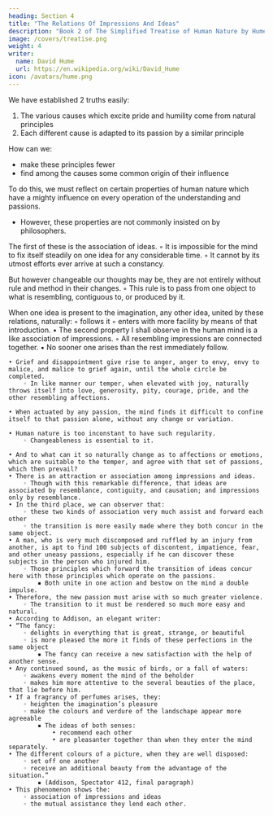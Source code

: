 ```yaml
---
heading: Section 4
title: "The Relations Of Impressions And Ideas"
description: "Book 2 of The Simplified Treatise of Human Nature by Hume"
image: /covers/treatise.png
weight: 4
writer:
  name: David Hume
  url: https://en.wikipedia.org/wiki/David_Hume
icon: /avatars/hume.png
---
```



We have established 2 truths easily:

1. The various causes which excite pride and humility come from natural principles
2. Each different cause is adapted to its passion by a similar principle

How can we:
- make these principles fewer
- find among the causes some common origin of their influence

 <!-- depends. -->

To do this, we must reflect on certain properties of human nature which have a mighty influence on every operation of the understanding and passions.
- However, these properties are not commonly insisted on by philosophers.

The first of these is the association of ideas.
        ◦ It is impossible for the mind to fix itself steadily on one idea for any considerable time.
        ◦ It cannot by its utmost efforts ever arrive at such a constancy.

But however changeable our thoughts may be, they are not entirely without rule and method in their changes.
        ◦ This rule is to pass from one object to what is resembling, contiguous to, or produced by it.

When one idea is present to the imagination, any other idea, united by these relations, naturally:
        ◦ follows it
        ◦ enters with more facility by means of that introduction.
    • The second property I shall observe in the human mind is a like association of impressions.
        ◦ All resembling impressions are connected together.
            ▪ No sooner one arises than the rest immediately follow.

    • Grief and disappointment give rise to anger, anger to envy, envy to malice, and malice to grief again, until the whole circle be completed.
        ◦ In like manner our temper, when elevated with joy, naturally throws itself into love, generosity, pity, courage, pride, and the other resembling affections.

    • When actuated by any passion, the mind finds it difficult to confine itself to that passion alone, without any change or variation.

    • Human nature is too inconstant to have such regularity.
        ◦ Changeableness is essential to it.
        
    • And to what can it so naturally change as to affections or emotions, which are suitable to the temper, and agree with that set of passions, which then prevail?
    • There is an attraction or association among impressions and ideas.
        ◦ Though with this remarkable difference, that ideas are associated by resemblance, contiguity, and causation; and impressions only by resemblance.
    • In the third place, we can observer that:
        ◦ these two kinds of association very much assist and forward each other
        ◦ the transition is more easily made where they both concur in the same object.
    • A man, who is very much discomposed and ruffled by an injury from another, is apt to find 100 subjects of discontent, impatience, fear, and other uneasy passions, especially if he can discover these subjects in the person who injured him.
        ◦ Those principles which forward the transition of ideas concur here with those principles which operate on the passions.
            ▪ Both unite in one action and bestow on the mind a double impulse.
    • Therefore, the new passion must arise with so much greater violence.
        ◦ The transition to it must be rendered so much more easy and natural.
    • According to Addison, an elegant writer:
    • “The fancy:
        ◦ delights in everything that is great, strange, or beautiful
        ◦ is more pleased the more it finds of these perfections in the same object
            ▪ The fancy can receive a new satisfaction with the help of another sense.
    • Any continued sound, as the music of birds, or a fall of waters:
        ◦ awakens every moment the mind of the beholder
        ◦ makes him more attentive to the several beauties of the place, that lie before him.
    • If a fragrancy of perfumes arises, they:
        ◦ heighten the imagination’s pleasure
        ◦ make the colours and verdure of the landschape appear more agreeable
            ▪ The ideas of both senses:
                • recommend each other
                • are pleasanter together than when they enter the mind separately.
    • The different colours of a picture, when they are well disposed:
        ◦ set off one another
        ◦ receive an additional beauty from the advantage of the situation.”
            ▪ (Addison, Spectator 412, final paragraph)
    • This phenomenon shows the:
        ◦ association of impressions and ideas
        ◦ the mutual assistance they lend each other.


